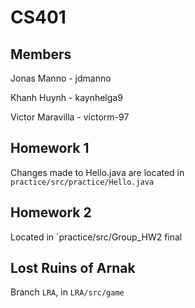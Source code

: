 # CS401

## Members

Jonas Manno - jdmanno

Khanh Huynh - kaynhelga9

Victor Maravilla - victorm-97

## Homework 1

Changes made to Hello.java are located in `practice/src/practice/Hello.java`

## Homework 2

Located in `practice/src/Group_HW2 final

## Lost Ruins of Arnak
Branch `LRA`, in `LRA/src/game`


